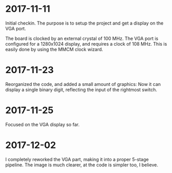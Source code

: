 # 2017-11-11 
Initial checkin. The purpose is to setup the project and get a display on the
VGA port.

The board is clocked by an external crystal of 100 MHz. The VGA port is
configured for a 1280x1024 display, and requires a clock of 108 MHz. This is
easily done by using the MMCM clock wizard.

# 2017-11-23
Reorganized the code, and added a small amount of graphics: Now it can display
a single binary digit, reflecting the input of the rightmost switch.

# 2017-11-25
Focused on the VGA display so far.

# 2017-12-02
I completely reworked the VGA part, making it into a proper 5-stage pipeline. The image
is much clearer, at the code is simpler too, I believe.
